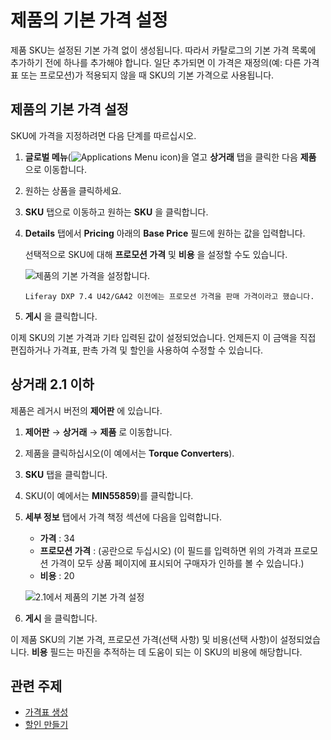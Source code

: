 # 제품의 기본 가격 설정

제품 SKU는 설정된 기본 가격 없이 생성됩니다. 따라서 카탈로그의 기본 가격 목록에 추가하기 전에 하나를 추가해야 합니다. 일단 추가되면 이 가격은 재정의(예: 다른 가격표 또는 프로모션)가 적용되지 않을 때 SKU의 기본 가격으로 사용됩니다.

## 제품의 기본 가격 설정

SKU에 가격을 지정하려면 다음 단계를 따르십시오.

1. **글로벌 메뉴**(![Applications Menu icon](../images/icon-applications-menu.png))을 열고 **상거래** 탭을 클릭한 다음 **제품** 으로 이동합니다.

1. 원하는 상품을 클릭하세요.

1. **SKU** 탭으로 이동하고 원하는 **SKU** 을 클릭합니다.

1. **Details** 탭에서 **Pricing** 아래의 **Base Price** 필드에 원하는 값을 입력합니다.

   선택적으로 SKU에 대해 **프로모션 가격** 및 **비용** 을 설정할 수도 있습니다.

   ![제품의 기본 가격을 설정합니다.](./setting-a-products-base-price/images/01.png)

   ```{note}
   Liferay DXP 7.4 U42/GA42 이전에는 프로모션 가격을 판매 가격이라고 했습니다.
   ```

1. **게시** 을 클릭합니다.

이제 SKU의 기본 가격과 기타 입력된 값이 설정되었습니다. 언제든지 이 금액을 직접 편집하거나 가격표, 판촉 가격 및 할인을 사용하여 수정할 수 있습니다.

## 상거래 2.1 이하

제품은 레거시 버전의 **제어판** 에 있습니다.

1. **제어판** &rarr; **상거래** &rarr; **제품** 로 이동합니다.
1. 제품을 클릭하십시오(이 예에서는 **Torque Converters**).
1. **SKU** 탭을 클릭합니다.
1. SKU(이 예에서는 **MIN55859**)를 클릭합니다.
1. **세부 정보** 탭에서 가격 책정 섹션에 다음을 입력합니다.
    * **가격** : 34
    * **프로모션 가격** : (공란으로 두십시오) (이 필드를 입력하면 위의 가격과 프로모션 가격이 모두 상품 페이지에 표시되어 구매자가 인하를 볼 수 있습니다.)
    * **비용** : 20

    ![2.1에서 제품의 기본 가격 설정](./setting-a-products-base-price/images/01.png)

1. **게시** 을 클릭합니다.

이 제품 SKU의 기본 가격, 프로모션 가격(선택 사항) 및 비용(선택 사항)이 설정되었습니다. **비용** 필드는 마진을 추적하는 데 도움이 되는 이 SKU의 비용에 해당합니다.

## 관련 주제

* [가격표 생성](./creating-a-price-list.md)
* [할인 만들기](./promoting-products/creating-a-discount.md)
